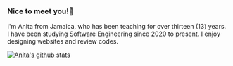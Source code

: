 ### Nice to meet you!👋

I'm Anita from Jamaica, who has been teaching for over thirteen (13) years. I have been studying Software Engineering since 2020 to present. I enjoy designing websites and review codes.

[![Anita's github stats](https://github-readme-stats.vercel.app/api?username=anitadames)](https://github.com/anitadames/github-readme-stats)



<!--
**AnitaDames/AnitaDames** is a ✨ _special_ ✨ repository because its `README.md` (this file) appears on your GitHub profile.

Here are some ideas to get you started:

- 🔭 I’m currently transitioning from Teaching to Tech.
- 🌱 I’m currently studying @codecademy
- 👯 Looking forward to becoming a Code Reviewer
- 🤔 I’m looking for help with ...
- 💬 Ask me about ...
- 📫 How to reach me: ...
- 😄 Pronouns: ...
- ⚡ Fun fact: ...
-->
